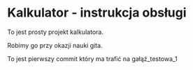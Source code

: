  # Kalkulator - instrukcja obsługi
 
 To jest prosty projekt kalkulatora.
 
 Robimy go przy okazji nauki gita.
 
 To jest pierwszy commit który ma trafić na gałąź_testowa_1